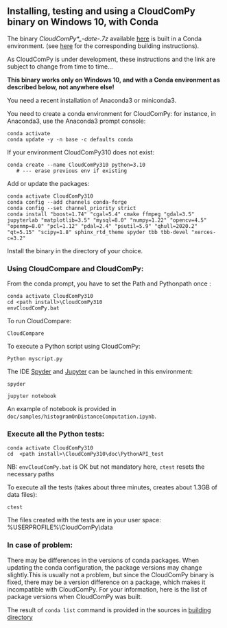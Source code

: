 ## Installing, testing and using a CloudComPy binary on Windows 10, with Conda

The binary *CloudComPy\*_-date-.7z* available [here](https://www.simulation.openfields.fr/index.php/download-binaries) is built in a Conda environment.
(see [here](BuildWindowsConda.md) for the corresponding building instructions).

As CloudComPy is under development, these instructions and the link are subject to change from time to time...

**This binary works only on Windows 10, and with a Conda environment as described below, not anywhere else!**

You need a recent installation of Anaconda3 or miniconda3.

You need to create a conda environment for CloudComPy: for instance, in Anaconda3, use the Anaconda3 prompt console:

```
conda activate
conda update -y -n base -c defaults conda
```
If your environment CloudComPy310 does not exist:
```
conda create --name CloudComPy310 python=3.10
   # --- erase previous env if existing
```
Add or update the packages:
```
conda activate CloudComPy310
conda config --add channels conda-forge
conda config --set channel_priority strict
conda install "boost=1.74" "cgal=5.4" cmake ffmpeg "gdal=3.5" jupyterlab "matplotlib=3.5" "mysql=8.0" "numpy=1.22" "opencv=4.5" "openmp=8.0" "pcl=1.12" "pdal=2.4" "psutil=5.9" "qhull=2020.2" "qt=5.15" "scipy=1.8" sphinx_rtd_theme spyder tbb tbb-devel "xerces-c=3.2"
```

Install the binary in the directory of your choice.

### Using CloudCompare and CloudComPy:

From the conda prompt, you have to set the Path and Pythonpath once :

```
conda activate CloudComPy310
cd <path install>\CloudComPy310
envCloudComPy.bat
```

To run CloudCompare:

```
CloudCompare
```

To execute a Python script using CloudComPy:

```
Python myscript.py
```

The IDE [Spyder](https://www.spyder-ide.org/) and [Jupyter](https://jupyter.org/) can be launched in this environment:

```
spyder
```

```
jupyter notebook
```

An example of notebook is provided in ```doc/samples/histogramOnDistanceComputation.ipynb```.

### Execute all the Python tests:

```
conda activate CloudComPy310
cd  <path install>\CloudComPy310\doc\PythonAPI_test
```
NB: ```envCloudComPy.bat``` is OK but not mandatory here, ```ctest``` resets the necessary paths

To execute all the tests (takes about three minutes, creates about 1.3GB of data files):

```
ctest
```

The files created with the tests are in your user space: %USERPROFILE%\CloudComPy\data

### In case of problem:

There may be differences in the versions of conda packages. When updating the conda configuration, the package versions may change slightly.This is usually not a problem, but since the CloudComPy binary is fixed, there may be a version difference on a package, which makes it incompatible with CloudComPy. For your information, here is the list of package versions when CloudComPy was built.

The result of ```conda list``` command is provided in the sources in [building directory](../building)
